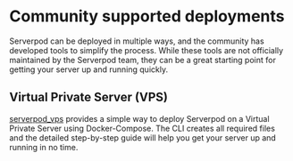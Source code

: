 # Community supported deployments

Serverpod can be deployed in multiple ways, and the community has developed tools to simplify the process. While these tools are not officially maintained by the Serverpod team, they can be a great starting point for getting your server up and running quickly.

## Virtual Private Server (VPS)

[serverpod_vps](https://pub.dev/packages/serverpod_vps) provides a simple way to deploy Serverpod on a Virtual Private Server using Docker-Compose. The CLI creates all required files and the detailed step-by-step guide will help you get your server up and running in no time.
